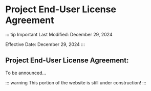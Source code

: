 # Project End-User License Agreement

::: tip Important
Last Modified: December 29, 2024

Effective Date: December 29, 2024
:::

## Project End-User License Agreement:
To be announced...

::: warning
This portion of the website is still under construction!
:::